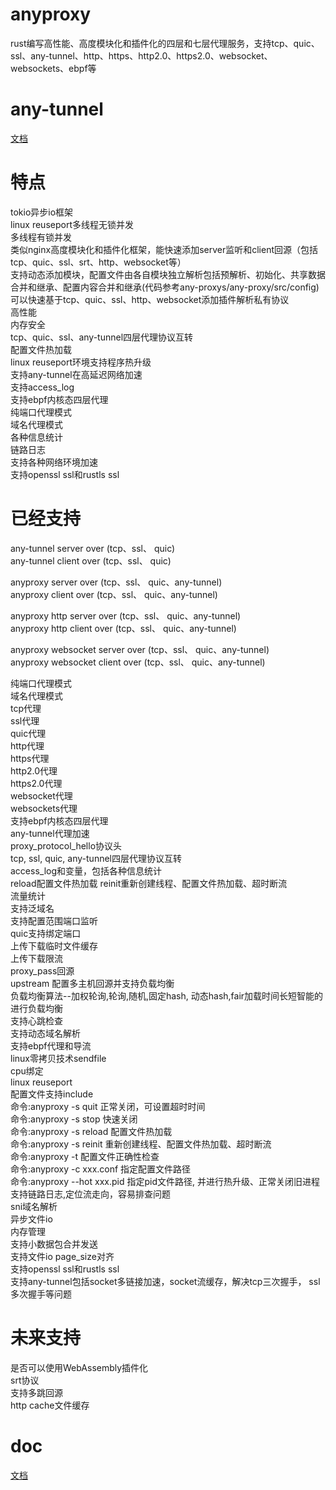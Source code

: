 # anyproxy
rust编写高性能、高度模块化和插件化的四层和七层代理服务，支持tcp、quic、ssl、any-tunnel、http、https、http2.0、https2.0、websocket、websockets、ebpf等

# any-tunnel
[文档](https://github.com/yefy/any-proxys/blob/main/any-tunnel/README.md)

# 特点
tokio异步io框架  
linux reuseport多线程无锁并发  
多线程有锁并发  
类似nginx高度模块化和插件化框架，能快速添加server监听和client回源（包括tcp、quic、ssl、srt、http、websocket等）   
支持动态添加模块，配置文件由各自模块独立解析包括预解析、初始化、共享数据合并和继承、配置内容合并和继承(代码参考any-proxys/any-proxy/src/config)        
可以快速基于tcp、quic、ssl、http、websocket添加插件解析私有协议  
高性能  
内存安全  
tcp、quic、ssl、any-tunnel四层代理协议互转  
配置文件热加载  
linux reuseport环境支持程序热升级    
支持any-tunnel在高延迟网络加速  
支持access_log  
支持ebpf内核态四层代理    
纯端口代理模式  
域名代理模式  
各种信息统计  
链路日志  
支持各种网络环境加速  
支持openssl ssl和rustls ssl

# 已经支持
any-tunnel server over (tcp、ssl、 quic)  
any-tunnel client over (tcp、ssl、 quic)

anyproxy server over (tcp、ssl、 quic、any-tunnel)  
anyproxy client over (tcp、ssl、 quic、any-tunnel)

anyproxy http server over (tcp、ssl、 quic、any-tunnel)  
anyproxy http client over (tcp、ssl、 quic、any-tunnel)

anyproxy websocket server over (tcp、ssl、 quic、any-tunnel)  
anyproxy websocket client over (tcp、ssl、 quic、any-tunnel)


纯端口代理模式  
域名代理模式  
tcp代理  
ssl代理  
quic代理  
http代理  
https代理  
http2.0代理  
https2.0代理  
websocket代理  
websockets代理  
支持ebpf内核态四层代理    
any-tunnel代理加速  
proxy_protocol_hello协议头   
tcp, ssl, quic, any-tunnel四层代理协议互转  
access_log和变量，包括各种信息统计    
reload配置文件热加载
reinit重新创建线程、配置文件热加载、超时断流    
流量统计  
支持泛域名  
支持配置范围端口监听   
quic支持绑定端口  
上传下载临时文件缓存  
上传下载限流  
proxy_pass回源  
upstream 配置多主机回源并支持负载均衡  
负载均衡算法--加权轮询,轮询,随机,固定hash, 动态hash,fair加载时间长短智能的进行负载均衡   
支持心跳检查  
支持动态域名解析  
支持ebpf代理和导流  
linux零拷贝技术sendfile  
cpu绑定  
linux reuseport  
配置文件支持include  
命令:anyproxy -s quit 正常关闭，可设置超时时间  
命令:anyproxy -s stop 快速关闭  
命令:anyproxy -s reload 配置文件热加载  
命令:anyproxy -s reinit 重新创建线程、配置文件热加载、超时断流    
命令:anyproxy -t 配置文件正确性检查  
命令:anyproxy -c xxx.conf 指定配置文件路径  
命令:anyproxy --hot xxx.pid 指定pid文件路径, 并进行热升级、正常关闭旧进程  
支持链路日志,定位流走向，容易排查问题  
sni域名解析  
异步文件io  
内存管理  
支持小数据包合并发送  
支持文件io page_size对齐  
支持openssl ssl和rustls ssl  
支持any-tunnel包括socket多链接加速，socket流缓存，解决tcp三次握手， ssl多次握手等问题

# 未来支持
是否可以使用WebAssembly插件化  
srt协议  
支持多跳回源  
http cache文件缓存

# doc
[文档](https://github.com/yefy/any-proxys/tree/main/any-proxy/doc)  